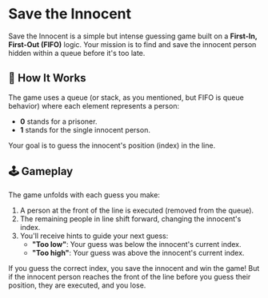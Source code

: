 <div id="save-the-innocent">
  <h1>Save the Innocent</h1>
  <p>Save the Innocent is a simple but intense guessing game built on a <strong>First-In, First-Out (FIFO)</strong> logic. Your mission is to find and save the innocent person hidden within a queue before it's too late.</p>
  <h2>🧠 How It Works</h2>
  <p>The game uses a queue (or stack, as you mentioned, but FIFO is queue behavior) where each element represents a person:</p>
  <ul>
    <li><strong>0</strong> stands for a prisoner.</li>
    <li><strong>1</strong> stands for the single innocent person.</li>
  </ul>
  <p>Your goal is to guess the innocent's position (index) in the line.</p>
  <h2>🕹️ Gameplay</h2>
  <p>The game unfolds with each guess you make:</p>
  <ol>
    <li>A person at the front of the line is executed (removed from the queue).</li>
    <li>The remaining people in line shift forward, changing the innocent's index.</li>
    <li>You'll receive hints to guide your next guess:
      <ul>
        <li><strong>"Too low"</strong>: Your guess was below the innocent's current index.</li>
        <li><strong>"Too high"</strong>: Your guess was above the innocent's current index.</li>
      </ul>
    </li>
  </ol>
  <p>If you guess the correct index, you save the innocent and win the game! But if the innocent person reaches the front of the line before you guess their position, they are executed, and you lose.</p>
</div>
